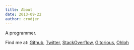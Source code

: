 ```yaml
---
title: About
date: 2013-09-22
author: crodjer
---
```


A programmer.

Find me at:
[Github](http://github.com/crodjer),
[Twitter](http://twitter.com/__crodjer__),
[StackOverflow](http://stackoverflow.com/users/420357/),
[Gitorious](https://gitorious.org/~crodjer),
[Ohloh](https://www.ohloh.net/accounts/crodjer)
